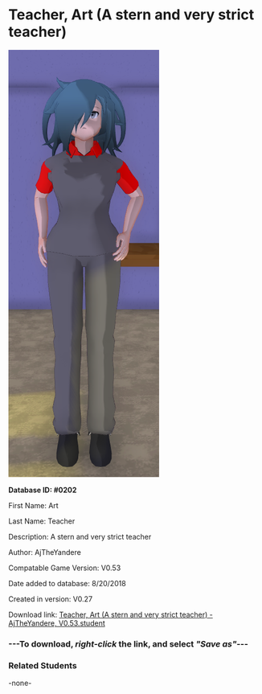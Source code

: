 # Teacher, Art (A stern and very strict teacher)

<img src="../../Files/Images/Teacher, Art (A stern and very strict teacher).png" title="Teacher, Art (A stern and very strict teacher) - AjTheYandere, V0.53">

**Database ID: #0202**

First Name: Art

Last Name: Teacher

Description: A stern and very strict teacher

Author: AjTheYandere

Compatable Game Version: V0.53

Date added to database: 8/20/2018

Created in version: V0.27

Download link: <a href="https://raw.githubusercontent.com/Arbiter1223/Daigaku-Gurashi-Custom-Students/master/Files/Student%20Files/Teacher%2C%20Art%20(A%20stern%20and%20very%20strict%20teacher)%20-%20AjTheYandere%2C%20V0.53.student">Teacher, Art (A stern and very strict teacher) - AjTheYandere, V0.53.student</a>

### ---**To download, _right-click_ the link, and select _"Save as"_**---

### Related Students

-none-
